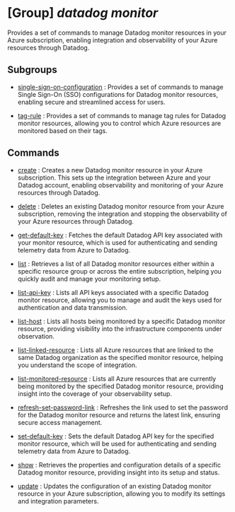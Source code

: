 # [Group] _datadog monitor_

Provides a set of commands to manage Datadog monitor resources in your Azure subscription, enabling integration and observability of your Azure resources through Datadog.

## Subgroups

- [single-sign-on-configuration](/Commands/datadog/monitor/single-sign-on-configuration/readme.md)
: Provides a set of commands to manage Single Sign-On (SSO) configurations for Datadog monitor resources, enabling secure and streamlined access for users.

- [tag-rule](/Commands/datadog/monitor/tag-rule/readme.md)
: Provides a set of commands to manage tag rules for Datadog monitor resources, allowing you to control which Azure resources are monitored based on their tags.

## Commands

- [create](/Commands/datadog/monitor/_create.md)
: Creates a new Datadog monitor resource in your Azure subscription. This sets up the integration between Azure and your Datadog account, enabling observability and monitoring of your Azure resources through Datadog.

- [delete](/Commands/datadog/monitor/_delete.md)
: Deletes an existing Datadog monitor resource from your Azure subscription, removing the integration and stopping the observability of your Azure resources through Datadog.

- [get-default-key](/Commands/datadog/monitor/_get-default-key.md)
: Fetches the default Datadog API key associated with your monitor resource, which is used for authenticating and sending telemetry data from Azure to Datadog.

- [list](/Commands/datadog/monitor/_list.md)
: Retrieves a list of all Datadog monitor resources either within a specific resource group or across the entire subscription, helping you quickly audit and manage your monitoring setup.

- [list-api-key](/Commands/datadog/monitor/_list-api-key.md)
: Lists all API keys associated with a specific Datadog monitor resource, allowing you to manage and audit the keys used for authentication and data transmission.

- [list-host](/Commands/datadog/monitor/_list-host.md)
: Lists all hosts being monitored by a specific Datadog monitor resource, providing visibility into the infrastructure components under observation.

- [list-linked-resource](/Commands/datadog/monitor/_list-linked-resource.md)
: Lists all Azure resources that are linked to the same Datadog organization as the specified monitor resource, helping you understand the scope of integration.

- [list-monitored-resource](/Commands/datadog/monitor/_list-monitored-resource.md)
: Lists all Azure resources that are currently being monitored by the specified Datadog monitor resource, providing insight into the coverage of your observability setup.

- [refresh-set-password-link](/Commands/datadog/monitor/_refresh-set-password-link.md)
: Refreshes the link used to set the password for the Datadog monitor resource and returns the latest link, ensuring secure access management.

- [set-default-key](/Commands/datadog/monitor/_set-default-key.md)
: Sets the default Datadog API key for the specified monitor resource, which will be used for authenticating and sending telemetry data from Azure to Datadog.

- [show](/Commands/datadog/monitor/_show.md)
: Retrieves the properties and configuration details of a specific Datadog monitor resource, providing insight into its setup and status.

- [update](/Commands/datadog/monitor/_update.md)
: Updates the configuration of an existing Datadog monitor resource in your Azure subscription, allowing you to modify its settings and integration parameters.
